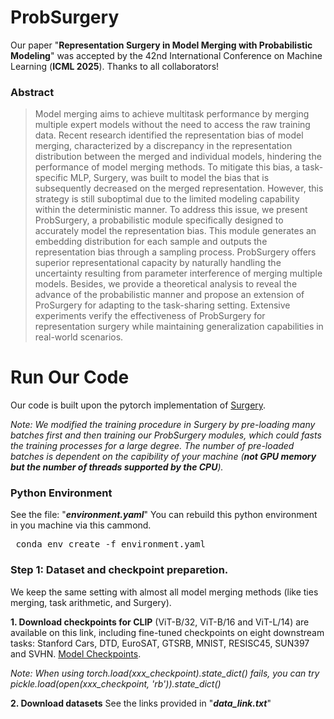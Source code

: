 # ProbSurgery

Our paper "**Representation Surgery in Model Merging with Probabilistic Modeling**" was accepted by the 42nd International Conference on Machine Learning (**ICML 2025**). Thanks to all collaborators!

### Abstract
> Model merging aims to achieve multitask performance by merging multiple expert models without the need to access the raw training data. Recent research identified the representation bias of model merging, characterized by a discrepancy in the representation distribution between the merged and individual models, hindering the performance of model merging methods. To mitigate this bias, a task-specific MLP, Surgery, was built to model the bias that is subsequently decreased on the merged representation. However, this strategy is still suboptimal due to the limited modeling capability within the deterministic manner. To address this issue, we present ProbSurgery, a probabilistic module specifically designed to accurately model the representation bias. This module generates an embedding distribution for each sample and outputs the representation bias through a sampling process. ProbSurgery offers superior representational capacity by naturally handling the uncertainty resulting from parameter interference of merging multiple models.  Besides, we provide a theoretical analysis to reveal the advance of the probabilistic manner and propose an extension of ProSurgery for adapting to the task-sharing setting. Extensive experiments verify the effectiveness of ProbSurgery for representation surgery while maintaining generalization capabilities in real-world scenarios. 


# Run Our Code
Our code is built upon the pytorch implementation of <a href="https://github.com/EnnengYang/RepresentationSurgery" target="_blank">Surgery</a>.

*Note: We modified the training procedure in Surgery by pre-loading many batches first and then training our ProbSurgery modules, which could fasts the training processes for a large degree. The number of pre-loaded batches is dependent on the capibility of your machine (**not GPU memory but the number of threads supported by the CPU**).*

### Python Environment
See the file: "_**environment.yaml**_"
You can rebuild this python environment in you machine via this cammond. 
<pre> conda env create -f environment.yaml </pre>




### Step 1: Dataset and checkpoint preparetion.
We keep the same setting with almost all model merging methods (like ties merging, task arithmetic, and Surgery).

**1. Download checkpoints for CLIP** (ViT-B/32, ViT-B/16 and ViT-L/14) are available on this link, including fine-tuned checkpoints on eight downstream tasks: Stanford Cars, DTD, EuroSAT, GTSRB, MNIST, RESISC45, SUN397 and SVHN.
<a href="https://drive.google.com/drive/folders/1u_Tva6x0p6oxu5Eo0ZZsf-520Cc_3MKw" target="_blank">Model Checkpoints</a>.

*Note: When using torch.load(xxx_checkpoint).state_dict() fails, you can try pickle.load(open(xxx_checkpoint, 'rb')).state_dict()*

**2. Download datasets**
See the links provided in "**_data_link.txt_**"
